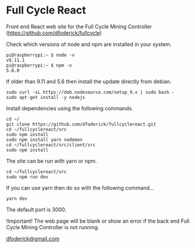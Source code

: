 # Full Cycle React
Front end React web site for the Full Cycle Mining Controller 
(https://github.com/dfoderick/fullcycle)

Check which versions of node and npm are installed in your system.
```
pi@raspberrypi:~ $ node -v
v9.11.1
pi@raspberrypi:~ $ npm -v
5.6.0
```
If older than 9.11 and 5.6 then install the update directly from debian.
```
sudo curl -sL https://deb.nodesource.com/setup_9.x | sudo bash -
sudo apt-get install -y nodejs
```
Install dependencies using the following commands.
```
cd ~/
git clone https://github.com/dfoderick/fullcyclereact.git
cd ~/fullcyclereact/src
sudo npm install
sudo npm install yarn nodemon
cd ~/fullcyclereact/src/client/src
sudo npm install
```
The site can be run with yarn or npm.
```
cd ~/fullcyclereact/src
sudo npm run dev
```
If you can use yarn then do so with the following command...
```
yarn dev
```
The default port is 3000.  


!Important! The web page will be blank or show an error if the back end Full Cycle Mining Controller is not running.

dfoderick@gmail.com
